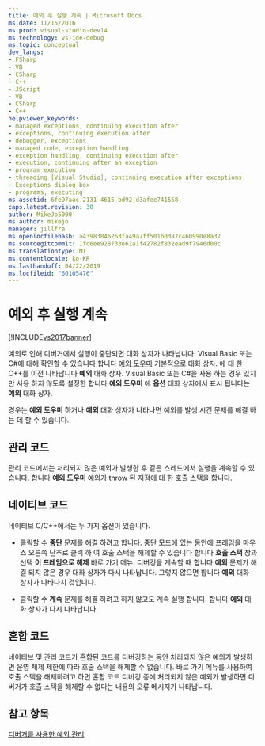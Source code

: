 ```yaml
---
title: 예외 후 실행 계속 | Microsoft Docs
ms.date: 11/15/2016
ms.prod: visual-studio-dev14
ms.technology: vs-ide-debug
ms.topic: conceptual
dev_langs:
- FSharp
- VB
- CSharp
- C++
- JScript
- VB
- CSharp
- C++
helpviewer_keywords:
- managed exceptions, continuing execution after
- exceptions, continuing execution after
- debugger, exceptions
- managed code, exception handling
- exception handling, continuing execution after
- execution, continuing after an exception
- program execution
- threading [Visual Studio], continuing execution after exceptions
- Exceptions dialog box
- programs, executing
ms.assetid: 6fe97aac-2131-4615-bd92-d3afee741558
caps.latest.revision: 30
author: MikeJo5000
ms.author: mikejo
manager: jillfra
ms.openlocfilehash: a43983846263fa49a7ff501b0d87c460990e8a37
ms.sourcegitcommit: 1fc6ee928733e61a1f42782f832ead9f7946d00c
ms.translationtype: MT
ms.contentlocale: ko-KR
ms.lasthandoff: 04/22/2019
ms.locfileid: "60105476"
---
```

# <a name="continuing-execution-after-an-exception"></a>예외 후 실행 계속
[!INCLUDE[vs2017banner](../includes/vs2017banner.md)]

예외로 인해 디버거에서 실행이 중단되면 대화 상자가 나타납니다. Visual Basic 또는 C#에 대해 확인할 수 있습니다 합니다 [예외 도우미](http://msdn.microsoft.com/library/992892ac-9d52-44cc-bf09-b44bfc5befeb) 기본적으로 대화 상자. 에 대 한 C++를 이전 나타납니다 **예외** 대화 상자. Visual Basic 또는 C#을 사용 하는 경우 있지만 사용 하지 않도록 설정한 합니다 **예외 도우미** 에 **옵션** 대화 상자에서 표시 됩니다는 **예외** 대화 상자.  
  
 경우는 **예외 도우미** 하거나 **예외** 대화 상자가 나타나면 예외를 발생 시킨 문제를 해결 하는 데 할 수 있습니다.  
  
## <a name="managed-code"></a>관리 코드  
 관리 코드에서는 처리되지 않은 예외가 발생한 후 같은 스레드에서 실행을 계속할 수 있습니다. 합니다 **예외 도우미** 예외가 throw 된 지점에 대 한 호출 스택을 합니다.  
  
## <a name="native-code"></a>네이티브 코드  
 네이티브 C/C++에서는 두 가지 옵션이 있습니다.  
  
- 클릭할 수 **중단** 문제를 해결 하려고 합니다. 중단 모드에 있는 동안에 프레임을 마우스 오른쪽 단추로 클릭 하 여 호출 스택을 해제할 수 있습니다 합니다 **호출 스택** 창과 선택 **이 프레임으로 해제** 바로 가기 메뉴. 디버깅을 계속할 때 합니다 **예외** 문제가 해결 되지 않은 경우 대화 상자가 다시 나타납니다. 그렇지 않으면 합니다 **예외** 대화 상자가 나타나지 것입니다.  
  
- 클릭할 수 **계속** 문제를 해결 하려고 하지 않고도 계속 실행 합니다. 합니다 **예외** 대화 상자가 다시 나타납니다.  
  
## <a name="mixed-code"></a>혼합 코드  
 네이티브 및 관리 코드가 혼합된 코드를 디버깅하는 동안 처리되지 않은 예외가 발생하면 운영 체제 제한에 따라 호출 스택을 해제할 수 없습니다. 바로 가기 메뉴를 사용하여 호출 스택을 해제하려고 하면 혼합 코드 디버깅 중에 처리되지 않은 예외가 발생하면 디버거가 호출 스택을 해제할 수 없다는 내용의 오류 메시지가 나타납니다.  
  
## <a name="see-also"></a>참고 항목  
 [디버거를 사용한 예외 관리](../debugger/managing-exceptions-with-the-debugger.md)

